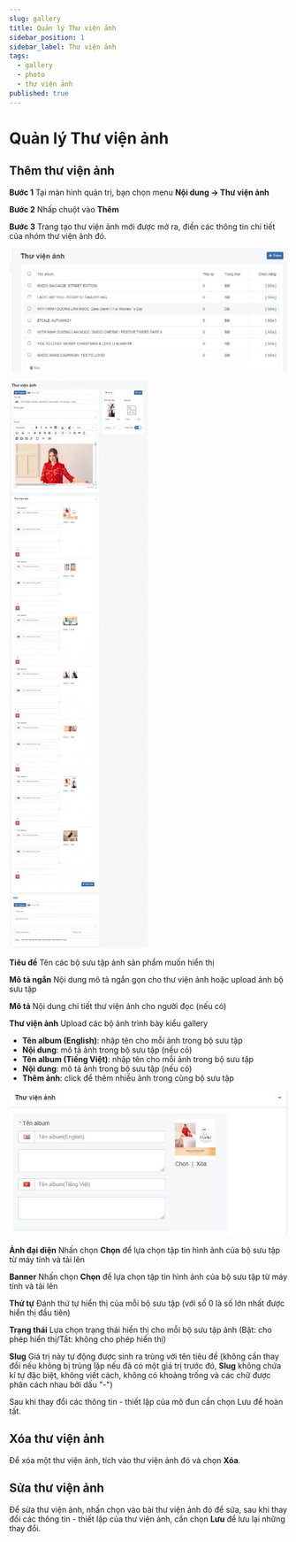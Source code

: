 ```yaml
---
slug: gallery
title: Quản lý Thư viện ảnh
sidebar_position: 1
sidebar_label: Thư viện ảnh
tags:
  - gallery
  - photo
  - thư viện ảnh
published: true
---
```

# Quản lý Thư viện ảnh

## Thêm thư viện ảnh

**Bước 1** Tại màn hình quản trị, bạn chọn menu **Nội dung -> Thư viện ảnh**

**Bước 2** Nhấp chuột vào **Thêm**

**Bước 3** Trang tạo thư viện ảnh mới được mở ra, điền các thông tin chi tiết của nhóm thư viện ảnh đó.

![ql-thu-vien-anh-2.jpg (51 KB)](img/ql-thu-vien-anh-2.jpg)

![ql-thu-vien-anh-3.jpg (66 KB)](img/ql-thu-vien-anh-3.jpg)

**Tiêu đề** Tên các bộ sưu tập ảnh sản phẩm muốn hiển thị

**Mô tả ngắn** Nội dung mô tả ngắn gọn cho thư viện ảnh hoặc upload ảnh bộ sưu tập

**Mô tả** Nội dung chi tiết thư viện ảnh cho người đọc (nếu có)

**Thư viện ảnh** Upload các bộ ảnh trình bày kiểu gallery

*   **Tên album (English)**: nhập tên cho mỗi ảnh trong bộ sưu tập
*   **Nội dung**: mô tả ảnh trong bộ sưu tập (nếu có)
*   **Tên album (Tiếng Việt)**: nhập tên cho mỗi ảnh trong bộ sưu tập
*   **Nội dung**: mô tả ảnh trong bộ sưu tập (nếu có)
*   **Thêm ảnh**: click để thêm nhiều ảnh trong cùng bộ sưu tập

![ql-thu-vien-anh-4.jpg (16 KB)](img/ql-thu-vien-anh-4.jpg)

**Ảnh đại diện** Nhấn chọn **Chọn** để lựa chọn tập tin hình ảnh của bộ sưu tập từ máy tính và tải lên

**Banner** Nhấn chọn **Chọn** để lựa chọn tập tin hình ảnh của bộ sưu tập từ máy tính và tải lên

**Thứ tự** Đánh thứ tự hiển thị của mỗi bộ sưu tập (với số 0 là số lớn nhất được hiển thị đầu tiên)

**Trạng thái** Lựa chọn trạng thái hiển thị cho mỗi bộ sưu tập ảnh (Bật: cho phép hiển thị/Tắt: không cho phép hiển thị)

**Slug** Giá trị này tự động được sinh ra trùng với tên tiêu đề (không cần thay đổi nếu không bị trùng lặp nếu đã có một giá trị trước đó, **Slug** không chứa kí tự đặc biệt, không viết cách, không có khoảng trống và các chữ được phân cách nhau bởi dấu "-")

Sau khi thay đổi các thông tin - thiết lập của mô đun cần chọn Lưu để hoàn tất.

## Xóa thư viện ảnh

Để xóa một thư viện ảnh, tích vào thư viện ảnh đó và chọn **Xóa**.

## Sửa thư viện ảnh

Để sửa thư viện ảnh, nhấn chọn vào bài thư viện ảnh đó để sửa, sau khi thay đổi các thông tin - thiết lập của thư viện ảnh, cần chọn **Lưu** để lưu lại những thay đổi.
